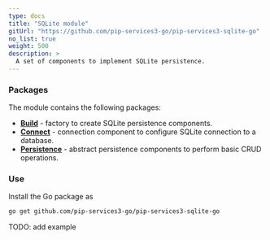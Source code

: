 ```yaml
---
type: docs
title: "SQLite module"
gitUrl: "https://github.com/pip-services3-go/pip-services3-sqlite-go"
no_list: true
weight: 500
description: > 
  A set of components to implement SQLite persistence.
---
```


### Packages

The module contains the following packages:
- [**Build**](build) - factory to create SQLite persistence components. 
- [**Connect**](connect) - connection component to configure SQLite connection to a database.
- [**Persistence**](persistence) - abstract persistence components to perform basic CRUD operations.


### Use

Install the Go package as
```bash
go get github.com/pip-services3-go/pip-services3-sqlite-go
```

TODO: add example
